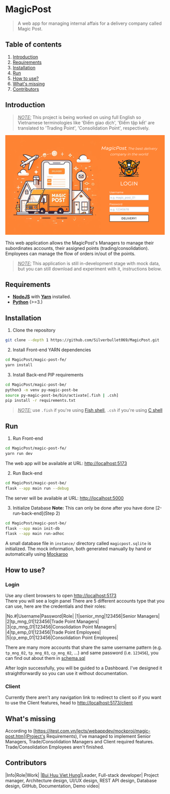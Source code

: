 # MagicPost
> A web app for managing internal affais for a delivery company called Magic Post.

## Table of contents
1. [Introduction](#introduction)
2. [Requirements](#requirements)
3. [Installation](#installation)
4. [Run](#run)
5. [How to use?](#how-to-use)
6. [What's missing](#whats-missing)
7. [Contributors](#contributors)

## Introduction
> <u>_NOTE:_</u> This project is being worked on using full English so Vietnamese terminologies like 'Điểm giao dịch', 'Điểm tập kết' are translated to 'Trading Point', 'Consolidation Point', respectively.

![login.png](./docs/login.png)

This web application allows the MagicPost's Managers to manage their subordinates accounts, their assigned points (trading/consolidation). Employees can manage the flow of orders in/out of the points.

> <u>_NOTE:_</u> This application is still in-development stage with mock data, but you can still download and experiment with it, instructions below.

## Requirements
- [**NodeJS**](https://nodejs.org/en/download/) with [**Yarn**](https://classic.yarnpkg.com/en/docs/install) installed.
- [**Python**](https://www.python.org/downloads/) (>=3.)

## Installation
1. Clone the repository
```sh
git clone --depth 1 https://github.com/Silverbullet069/MagicPost.git
```

2. Install Front-end YARN dependencies
```sh
cd MagicPost/magic-post-fe/
yarn install
```

3. Install Back-end PIP requirements
```sh
cd MagicPost/magic-post-be/
python3 -m venv py-magic-post-be
source py-magic-post-be/bin/activate[.fish | .csh]
pip install -r requirements.txt
```

> <u>_NOTE:_</u> use ```.fish``` if you're using [Fish shell](https://github.com/fish-shell/fish-shell), ```.csh``` if you're using [C shell](https://en.wikipedia.org/wiki/C_shell)

## Run

1. Run Front-end 
```sh
cd MagicPost/magic-post-fe/
yarn run dev
```
The web app will be available at URL: [http://localhost:5173](http://localhost:5173)

2. Run Back-end
```sh
cd MagicPost/magic-post-be/
flask --app main run --debug
```
The server will be available at URL: [http://localhost:5000](http://localhost:5000)

3. Initialize Database
**Note:** This can only be done after you have done [2-run-back-end](Step 2)
```sh
cd MagicPost/magic-post-be/
flask --app main init-db
flask --app main run-adhoc
```
A small database file in ```instance/``` directory called ```magicpost.sqlite``` is initialized.
The mock information, both generated manually by hand or automatically using [Mockaroo](https://www.mockaroo.com)

## How to use?

### Login
Use any client browsers to open [http://localhost:5173](http://localhost:5173)  
There you will see a login panel
There are 5 different accounts type that you can use, here are the credentials and their roles:

|No.#|Username|Password|Role|
|1|senior_mng|123456|Senior Managers|
|2|tp_mng_01|123456|Trade Point Managers|
|3|cp_mng_01|123456|Consolidation Point Managers|
|4|tp_emp_01|123456|Trade Point Employees|
|5|cp_emp_01|123456|Consolidation Point Employees|

There are many more accounts that share the same username pattern (e.g. ```tp_mng_02```, ```tp_mng_03```, ```cp_mng_02```, ...) and same password (i.e. ```123456```), you can find out about them in [schema.sql](https://github.com/Silverbullet069/MagicPost/blob/master/magic-post-be/main/schema.sql)

After login successfully, you will be guided to a Dashboard. I've designed it straightforwardly so you can use it without documentation.

### Client
Currently there aren't any navigation link to redirect to client so if you want to use the Client features, head to [http://localhost:5173/client](http://localhost:5173/client)

## What's missing
According to [https://itest.com.vn/lects/webappdev/mockproj/magic-post.htm](Project's Requirements), I've managed to implement Senior Managers, Trade/Consolidation Managers and Client required features. Trade/Consolidation Employees aren't finished.

## Contributors
|Info|Role|Work|
|[Bui Huu Viet Hung](https://github.com/Silverbullet069)|Leader, Full-stack developer| Project manager, Architecture design, UI/UX design, REST API design, Database design, GitHub, Documentation, Demo video|
